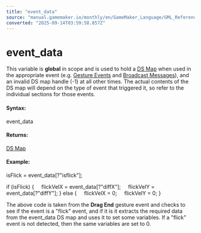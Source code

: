 ```yaml
---
title: "event_data"
source: "manual.gamemaker.io/monthly/en/GameMaker_Language/GML_Reference/Game_Input/Gesture_Input/event_data.htm"
converted: "2025-09-14T03:59:58.857Z"
---
```


# event\_data

This variable is **global** in scope and is used to hold a [DS Map](../../Data_Structures/DS_Maps/ds_map_create.md) when used in the appropriate event (e.g. [Gesture Events](../../../../../../../The_Asset_Editors/Object_Properties/Gesture_Events.md) and [Broadcast Messages](../../../../The_Asset_Editors/Sequence_Properties/Broadcast_Messages.md)), and an invalid DS map handle (-1) at all other times. The actual contents of the DS map will depend on the type of event that triggered it, so refer to the individual sections for those events.

#### Syntax:

event\_data

#### Returns:

[DS Map](../../Data_Structures/DS_Maps/ds_map_create.md)

#### Example:

isFlick = event\_data\[?"isflick"\];

if (isFlick)
{
    flickVelX = event\_data\[?"diffX"\];
    flickVelY = event\_data\[?"diffY"\];
}
else
{
    flickVelX = 0;
    flickVelY = 0;
}

The above code is taken from the **Drag End** gesture event and checks to see if the event is a "flick" event, and if it is it extracts the required data from the event\_data DS map and uses it to set some variables. If a "flick" event is not detected, then the same variables are set to 0.
